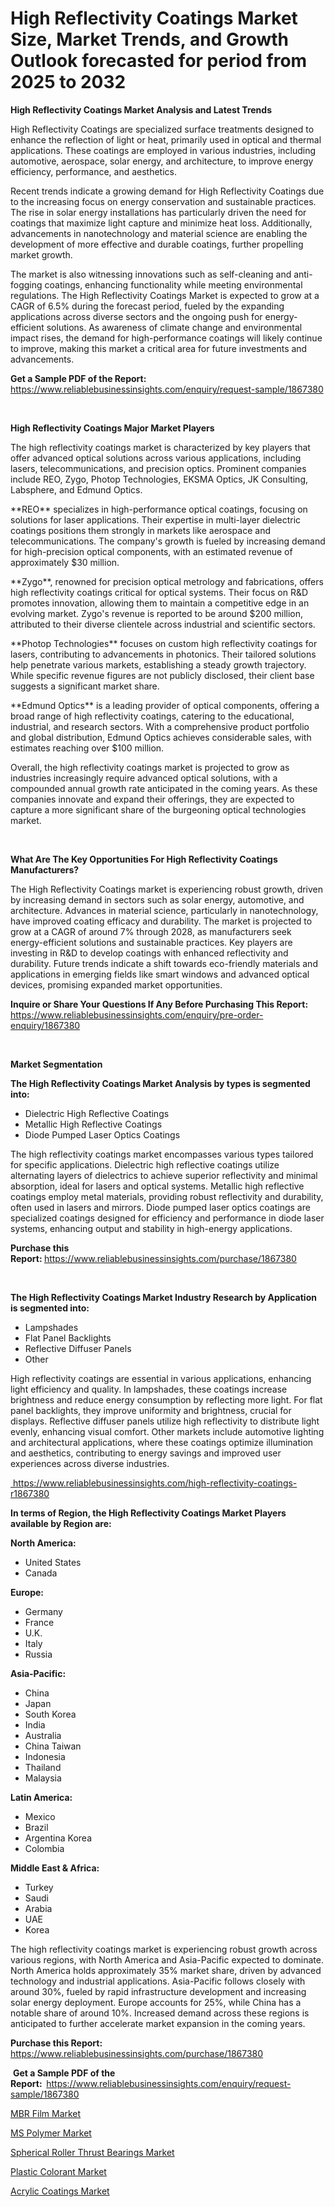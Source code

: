 <p><h1>High Reflectivity Coatings Market Size, Market Trends, and Growth Outlook forecasted for period from 2025 to 2032</h1></p><p><strong>High Reflectivity Coatings Market Analysis and Latest Trends</strong></p>
<p><p>High Reflectivity Coatings are specialized surface treatments designed to enhance the reflection of light or heat, primarily used in optical and thermal applications. These coatings are employed in various industries, including automotive, aerospace, solar energy, and architecture, to improve energy efficiency, performance, and aesthetics.</p><p>Recent trends indicate a growing demand for High Reflectivity Coatings due to the increasing focus on energy conservation and sustainable practices. The rise in solar energy installations has particularly driven the need for coatings that maximize light capture and minimize heat loss. Additionally, advancements in nanotechnology and material science are enabling the development of more effective and durable coatings, further propelling market growth.</p><p>The market is also witnessing innovations such as self-cleaning and anti-fogging coatings, enhancing functionality while meeting environmental regulations. The High Reflectivity Coatings Market is expected to grow at a CAGR of 6.5% during the forecast period, fueled by the expanding applications across diverse sectors and the ongoing push for energy-efficient solutions. As awareness of climate change and environmental impact rises, the demand for high-performance coatings will likely continue to improve, making this market a critical area for future investments and advancements.</p></p>
<p><strong>Get a Sample PDF of the Report:&nbsp;</strong> <a href="https://www.reliablebusinessinsights.com/enquiry/request-sample/1867380?utm_campaign=1877&utm_medium=2&utm_source=Github&utm_content=ia&utm_term=01042025&utm_id=high-reflectivity-coatings">https://www.reliablebusinessinsights.com/enquiry/request-sample/1867380</a></p>
<p>&nbsp;</p>
<p><strong>High Reflectivity Coatings Major Market Players</strong></p>
<p><p>The high reflectivity coatings market is characterized by key players that offer advanced optical solutions across various applications, including lasers, telecommunications, and precision optics. Prominent companies include REO, Zygo, Photop Technologies, EKSMA Optics, JK Consulting, Labsphere, and Edmund Optics.</p><p>**REO** specializes in high-performance optical coatings, focusing on solutions for laser applications. Their expertise in multi-layer dielectric coatings positions them strongly in markets like aerospace and telecommunications. The company's growth is fueled by increasing demand for high-precision optical components, with an estimated revenue of approximately $30 million.</p><p>**Zygo**, renowned for precision optical metrology and fabrications, offers high reflectivity coatings critical for optical systems. Their focus on R&D promotes innovation, allowing them to maintain a competitive edge in an evolving market. Zygo's revenue is reported to be around $200 million, attributed to their diverse clientele across industrial and scientific sectors.</p><p>**Photop Technologies** focuses on custom high reflectivity coatings for lasers, contributing to advancements in photonics. Their tailored solutions help penetrate various markets, establishing a steady growth trajectory. While specific revenue figures are not publicly disclosed, their client base suggests a significant market share.</p><p>**Edmund Optics** is a leading provider of optical components, offering a broad range of high reflectivity coatings, catering to the educational, industrial, and research sectors. With a comprehensive product portfolio and global distribution, Edmund Optics achieves considerable sales, with estimates reaching over $100 million.</p><p>Overall, the high reflectivity coatings market is projected to grow as industries increasingly require advanced optical solutions, with a compounded annual growth rate anticipated in the coming years. As these companies innovate and expand their offerings, they are expected to capture a more significant share of the burgeoning optical technologies market.</p></p>
<p>&nbsp;</p>
<p><strong>What Are The Key Opportunities For High Reflectivity Coatings Manufacturers?</strong></p>
<p><p>The High Reflectivity Coatings market is experiencing robust growth, driven by increasing demand in sectors such as solar energy, automotive, and architecture. Advances in material science, particularly in nanotechnology, have improved coating efficacy and durability. The market is projected to grow at a CAGR of around 7% through 2028, as manufacturers seek energy-efficient solutions and sustainable practices. Key players are investing in R&D to develop coatings with enhanced reflectivity and durability. Future trends indicate a shift towards eco-friendly materials and applications in emerging fields like smart windows and advanced optical devices, promising expanded market opportunities.</p></p>
<p><strong>Inquire or Share Your Questions If Any Before Purchasing This Report:</strong> <a href="https://www.reliablebusinessinsights.com/enquiry/pre-order-enquiry/1867380?utm_campaign=1877&utm_medium=2&utm_source=Github&utm_content=ia&utm_term=01042025&utm_id=high-reflectivity-coatings">https://www.reliablebusinessinsights.com/enquiry/pre-order-enquiry/1867380</a></p>
<p>&nbsp;</p>
<p><strong>Market Segmentation</strong></p>
<p><strong>The High Reflectivity Coatings Market Analysis by types is segmented into:</strong></p>
<p><ul><li>Dielectric High Reflective Coatings</li><li>Metallic High Reflective Coatings</li><li>Diode Pumped Laser Optics Coatings</li></ul></p>
<p><p>The high reflectivity coatings market encompasses various types tailored for specific applications. Dielectric high reflective coatings utilize alternating layers of dielectrics to achieve superior reflectivity and minimal absorption, ideal for lasers and optical systems. Metallic high reflective coatings employ metal materials, providing robust reflectivity and durability, often used in lasers and mirrors. Diode pumped laser optics coatings are specialized coatings designed for efficiency and performance in diode laser systems, enhancing output and stability in high-energy applications.</p></p>
<p><strong>Purchase this Report:&nbsp;</strong><a href="https://www.reliablebusinessinsights.com/purchase/1867380?utm_campaign=1877&utm_medium=2&utm_source=Github&utm_content=ia&utm_term=01042025&utm_id=high-reflectivity-coatings">https://www.reliablebusinessinsights.com/purchase/1867380</a></p>
<p>&nbsp;</p>
<p><strong>The High Reflectivity Coatings Market Industry Research by Application is segmented into:</strong></p>
<p><ul><li>Lampshades</li><li>Flat Panel Backlights</li><li>Reflective Diffuser Panels</li><li>Other</li></ul></p>
<p><p>High reflectivity coatings are essential in various applications, enhancing light efficiency and quality. In lampshades, these coatings increase brightness and reduce energy consumption by reflecting more light. For flat panel backlights, they improve uniformity and brightness, crucial for displays. Reflective diffuser panels utilize high reflectivity to distribute light evenly, enhancing visual comfort. Other markets include automotive lighting and architectural applications, where these coatings optimize illumination and aesthetics, contributing to energy savings and improved user experiences across diverse industries.</p></p>
<p><a href="https://www.reliablebusinessinsights.com/high-reflectivity-coatings-r1867380?utm_campaign=1877&utm_medium=2&utm_source=Github&utm_content=ia&utm_term=01042025&utm_id=high-reflectivity-coatings">&nbsp;https://www.reliablebusinessinsights.com/high-reflectivity-coatings-r1867380</a></p>
<p><strong>In terms of Region, the High Reflectivity Coatings Market Players available by Region are:</strong></p>
<p>
    <p> <strong> North America: </strong>
        <ul>
            <li>United States</li>
            <li>Canada</li>
        </ul>
        </p> 
    <p> <strong> Europe: </strong>
        <ul>
            <li>Germany</li>
            <li>France</li>
            <li>U.K.</li>
            <li>Italy</li>
            <li>Russia</li>
        </ul>
        </p> 
    <p> <strong> Asia-Pacific: </strong>
        <ul>
            <li>China</li>
            <li>Japan</li>
            <li>South Korea</li>
            <li>India</li>
            <li>Australia</li>
            <li>China Taiwan</li>
            <li>Indonesia</li>
            <li>Thailand</li>
            <li>Malaysia</li>
        </ul>
        </p> 
    <p> <strong> Latin America: </strong>
        <ul>
            <li>Mexico</li>
            <li>Brazil</li>
            <li>Argentina Korea</li>
            <li>Colombia</li>
        </ul>
        </p> 
    <p> <strong> Middle East & Africa: </strong>
        <ul>
            <li>Turkey</li>
            <li>Saudi</li>
            <li>Arabia</li>
            <li>UAE</li>
            <li>Korea</li>
        </ul>
    </p>
    </p>
<p><p>The high reflectivity coatings market is experiencing robust growth across various regions, with North America and Asia-Pacific expected to dominate. North America holds approximately 35% market share, driven by advanced technology and industrial applications. Asia-Pacific follows closely with around 30%, fueled by rapid infrastructure development and increasing solar energy deployment. Europe accounts for 25%, while China has a notable share of around 10%. Increased demand across these regions is anticipated to further accelerate market expansion in the coming years.</p></p>
<p><strong>Purchase this Report: </strong><a href="https://www.reliablebusinessinsights.com/purchase/1867380?utm_campaign=1877&utm_medium=2&utm_source=Github&utm_content=ia&utm_term=01042025&utm_id=high-reflectivity-coatings">https://www.reliablebusinessinsights.com/purchase/1867380</a></p>
<p>&nbsp;<strong>Get a Sample PDF of the Report:&nbsp;&nbsp;</strong><a href="https://www.reliablebusinessinsights.com/enquiry/request-sample/1867380?utm_campaign=1877&utm_medium=2&utm_source=Github&utm_content=ia&utm_term=01042025&utm_id=high-reflectivity-coatings">https://www.reliablebusinessinsights.com/enquiry/request-sample/1867380</a></p>
<p><strong></strong></p>
<p><p><a href="https://github.com/leoustolja/Market-Research-Report-List-1/blob/main/mbr-film-market.md?utm_campaign=1877&utm_medium=2&utm_source=Github&utm_content=ia&utm_term=01042025&utm_id=high-reflectivity-coatings">MBR Film Market</a></p><p><a href="https://github.com/kanetaerkid/Market-Research-Report-List-1/blob/main/ms-polymer-market.md?utm_campaign=1877&utm_medium=2&utm_source=Github&utm_content=ia&utm_term=01042025&utm_id=high-reflectivity-coatings">MS Polymer Market</a></p><p><a href="https://github.com/busamoleankk/Market-Research-Report-List-1/blob/main/spherical-roller-thrust-bearings-market.md?utm_campaign=1877&utm_medium=2&utm_source=Github&utm_content=ia&utm_term=01042025&utm_id=high-reflectivity-coatings">Spherical Roller Thrust Bearings Market</a></p><p><a href="https://github.com/cayposshefin/Market-Research-Report-List-1/blob/main/plastic-colorant-market.md?utm_campaign=1877&utm_medium=2&utm_source=Github&utm_content=ia&utm_term=01042025&utm_id=high-reflectivity-coatings">Plastic Colorant Market</a></p><p><a href="https://github.com/madethkijori/Market-Research-Report-List-1/blob/main/acrylic-coatings-market.md?utm_campaign=1877&utm_medium=2&utm_source=Github&utm_content=ia&utm_term=01042025&utm_id=high-reflectivity-coatings">Acrylic Coatings Market</a></p></p>